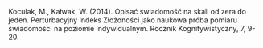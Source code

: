 ﻿---
layout: post
date:   2014-01-02 09:00:00
link: http://www.ejournals.eu/Rocznik-Kognitywistyczny/2014/Rocznik-Kognitywistyczny-7-2014/art/3776/
categories: article
---

Koculak, M., Kałwak, W. (2014). Opisać świadomość na skali od zera do jeden. Perturbacyjny Indeks Złożoności jako naukowa próba pomiaru świadomości na poziomie indywidualnym. Rocznik Kognitywistyczny, 7, 9-20.